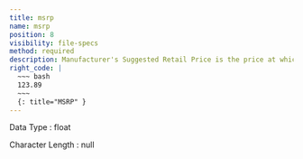 ```yaml
---
title: msrp
name: msrp
position: 8
visibility: file-specs
method: required
description: Manufacturer's Suggested Retail Price is the price at which the manufacturer recommends that the retailer sell the product.
right_code: |
  ~~~ bash
  123.89
  ~~~
  {: title="MSRP" }
---
```


Data Type
: float

Character Length
: null

